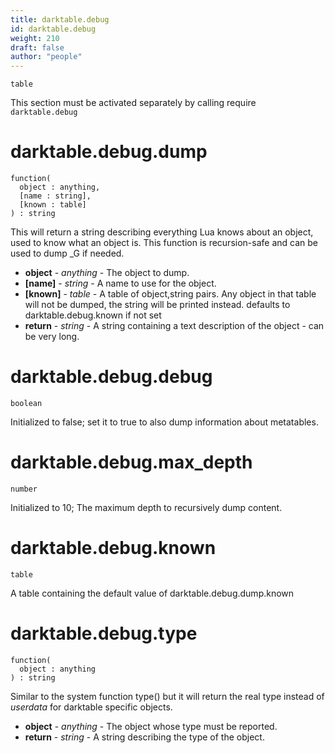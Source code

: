 ```yaml
---
title: darktable.debug
id: darktable.debug
weight: 210
draft: false
author: "people"
---
```


`table`

This section must be activated separately by calling require `darktable.debug`

# darktable.debug.dump

```
function(
  object : anything,
  [name : string],
  [known : table]
) : string
```

This will return a string describing everything Lua knows about an object, used to know
what an object is. This function is recursion-safe and can be used to dump \_G if needed.

* **object** - _anything_ - The object to dump.
* **\[name\]** - _string_ - A name to use for the object.
* **\[known\]** - _table_ - A table of object,string pairs. Any object in that table will not be dumped, the string
will be printed instead.
defaults to darktable.debug.known if not set
* **return** - _string_ - A string containing a text description of the object - can be very long.

# darktable.debug.debug

`boolean`

Initialized to false; set it to true to also dump information about metatables.

# darktable.debug.max_depth

`number`

Initialized to 10; The maximum depth to recursively dump content.

# darktable.debug.known

`table`

A table containing the default value of darktable.debug.dump.known

# darktable.debug.type

```
function(
  object : anything
) : string
```

Similar to the system function type\(\) but it will return the real type instead of _userdata_
for darktable specific objects.

* **object** - _anything_ - The object whose type must be reported.
* **return** - _string_ - A string describing the type of the object.
